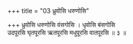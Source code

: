 +++
title = "03 ध्रुवोसि धरुणोसि"

+++
ध्रुवोसि धरुणोसि वंसगोसि । धृवोसि बंसगोसि  
उदपूरसि घृतपूरसि ऋतपूरसि मधुपूरसि वातपूरसि ॥ ३ ॥